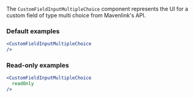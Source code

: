 The `CustomFieldInputMultipleChoice` component represents the UI for a custom field of type multi choice from Mavenlink's API.

### Default examples

```jsx
<CustomFieldInputMultipleChoice
/>
```

### Read-only examples

```jsx
<CustomFieldInputMultipleChoice
  readOnly
/>
```
